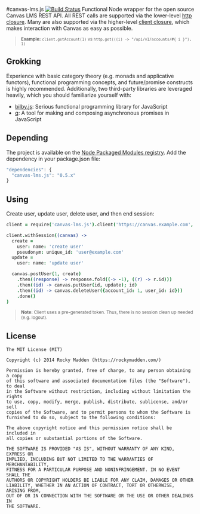 #canvas-lms.js [![Build Status](https://travis-ci.org/rockymadden/canvas-lms.js.png?branch=master)](http://travis-ci.org/rockymadden/canvas-lms.js)
Functional Node wrapper for the open source Canvas LMS REST API. All REST calls are supported via the lower-level
[http closure](https://github.com/rockymadden/canvas-lms.js/blob/master/src/main/coffeescript/lib/http.coffee).
Many are also supported via the higher-level
[client closure](https://github.com/rockymadden/canvas-lms.js/tree/master/src/main/coffeescript/lib/client.coffee),
which makes interaction with Canvas as easy as possible.

> <sub>__Example:__ `client.getAccount(1)` vs `http.get(((i) -> "/api/v1/accounts/#{ i }"), 1)`</sub>

## Grokking
Experience with basic category theory (e.g. monads and applicative functors), functional programming concepts, and
future/promise constructs is highly recommended. Additionally, two third-party libraries are leveraged heavily, which
you should familiarize yourself with:

* [bilby.js](https://github.com/puffnfresh/bilby.js): Serious functional programming library for JavaScript
* [q](https://github.com/kriskowal/q): A tool for making and composing asynchronous promises in JavaScript

## Depending
The project is available on the [Node Packaged Modules registry](https://npmjs.org/package/canvas-lms.js). Add the
dependency in your package.json file:

```javascript
"dependencies": {
  "canvas-lms.js": "0.5.x"
}
```

## Using
Create user, update user, delete user, and then end session:
```coffeescript
client = require('canvas-lms.js').client('https://canvas.example.com', 'token')

client.withSession((canvas) ->
  create =
    user: name: 'create user'
    pseudonym: unique_id: 'user@example.com'
  update =
    user: name: 'update user'

  canvas.postUser(1, create)
    .then((response) -> response.fold((-> -1), ((r) -> r.id)))
    .then((id) -> canvas.putUser(id, update); id)
    .then((id) -> canvas.deleteUser({account_id: 1, user_id: id}))
    .done()
)
```

> <sub>__Note:__ Client uses a pre-generated token. Thus, there is no session clean up needed (e.g. logout).</sub>

## License
```
The MIT License (MIT)

Copyright (c) 2014 Rocky Madden (https://rockymadden.com/)

Permission is hereby granted, free of charge, to any person obtaining a copy
of this software and associated documentation files (the "Software"), to deal
in the Software without restriction, including without limitation the rights
to use, copy, modify, merge, publish, distribute, sublicense, and/or sell
copies of the Software, and to permit persons to whom the Software is
furnished to do so, subject to the following conditions:

The above copyright notice and this permission notice shall be included in
all copies or substantial portions of the Software.

THE SOFTWARE IS PROVIDED "AS IS", WITHOUT WARRANTY OF ANY KIND, EXPRESS OR
IMPLIED, INCLUDING BUT NOT LIMITED TO THE WARRANTIES OF MERCHANTABILITY,
FITNESS FOR A PARTICULAR PURPOSE AND NONINFRINGEMENT. IN NO EVENT SHALL THE
AUTHORS OR COPYRIGHT HOLDERS BE LIABLE FOR ANY CLAIM, DAMAGES OR OTHER
LIABILITY, WHETHER IN AN ACTION OF CONTRACT, TORT OR OTHERWISE, ARISING FROM,
OUT OF OR IN CONNECTION WITH THE SOFTWARE OR THE USE OR OTHER DEALINGS IN
THE SOFTWARE.
```

